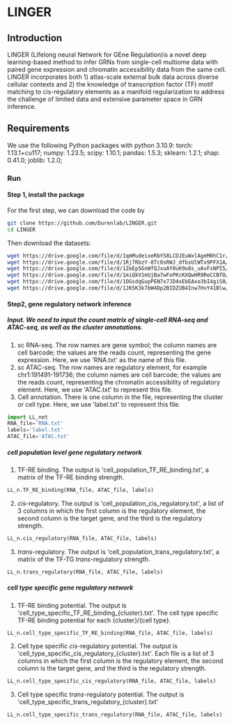 # LINGER
## Introduction
LINGER (LIfelong neural Network for GEne Regulation)is a novel deep learning-based method to infer GRNs from single-cell multiome data with paired gene expression and chromatin accessibility data from the same cell. LINGER incorporates both 1) atlas-scale external bulk data across diverse cellular contexts and 2) the knowledge of transcription factor (TF) motif matching to cis-regulatory elements as a manifold regularization to address the challenge of limited data and extensive parameter space in GRN inference.
## Requirements
We use the following Python packages with python 3.10.9: 
torch: 1.13.1+cu117; numpy: 1.23.5; scipy: 1.10.1; pandas: 1.5.3; sklearn: 1.2.1; shap: 0.41.0; joblib: 1.2.0; 
### Run
#### Step 1, install the package
For the first step, we can download the code by
```sh
git clone https://github.com/Durenlab/LINGER.git
cd LINGER
```
Then download the datasets:
```sh
wget https://drive.google.com/file/d/1qmMudeixeRbYS8LCDJEuWxlAgeM0hC1r/view?usp=sharing #ATAC-seq
wget https://drive.google.com/file/d/1Rj7RbzY-8Tc8sRWJ_dfbsUlWTx9PFX1A/view?usp=sharing #RNA-seq
wget https://drive.google.com/file/d/1ZeEp5GnWfQJxuAY0uK9o8s_uAvFsNPI5/view?usp=sharing #label
wget https://drive.google.com/file/d/1miQkV1mUjBa7wFoPKcKXQwHR9ReCCBfO/view?usp=sharing #TF-RE
wget https://drive.google.com/file/d/1OGsdqGupPEN7x7JD4xEbEAxo3bI4giS0/view?usp=sharing #TF-TG
wget https://drive.google.com/file/d/1JK5K3k7bW4Dp2BIDZUB4Inw7HvY41Blw/view?usp=sharing #RE-TG
```
#### Step2, gene regulatory network inference
##### Input. We need to input the count matrix of single-cell RNA-seq and ATAC-seq, as well as the cluster annotations.
1. sc RNA-seq. The row names are gene symbol; the column names are cell barcode; the values are the reads count, representing the gene expression. Here, we use 'RNA.txt' as the name of this file.
2. sc ATAC-seq. The row names are regulatory element, for example chr1:191491-191736; the column names are cell barcode; the values are the reads count, representing the chromatin accessibility of regulatory element. Here, we use 'ATAC.txt' to represent this file.
3. Cell annotation.  There is one column in the file, representing the cluster or cell type. Here, we use 'label.txt' to represent this file.
```python
import LL_net
RNA_file='RNA.txt'
labels='label.txt'
ATAC_file='ATAC.txt'
```
##### cell population level gene regulatory network
1. TF-RE binding. The output is 'cell_population_TF_RE_binding.txt', a matrix of the TF-RE binding strength.
```python
LL_n.TF_RE_binding(RNA_file, ATAC_file, labels)
```
2. *cis*-regulatory. The output is 'cell_population_cis_regulatory.txt', a list of 3 columns in which the first column is the regulatory element, the second column is the target gene, and the third is the regulatory strength.
```python
LL_n.cis_regulatory(RNA_file, ATAC_file, labels)
```
3. *trans*-regulatory.  The output is 'cell_population_trans_regulatory.txt', a matrix of the TF-TG *trans*-regulatory strength.
```python
LL_n.trans_regulatory(RNA_file, ATAC_file, labels)
```
##### cell type specific gene regulatory network
1. TF-RE binding potential. The output is 'cell_type_specific_TF_RE_binding_{cluster}.txt'. The cell type specific TF-RE binding potential for each {cluster}/{cell type}.
```python
LL_n.cell_type_specific_TF_RE_binding(RNA_file, ATAC_file, labels)
```
2. Cell type specific *cis*-regulatory potential. The output is 'cell_type_specific_cis_regulatory_{cluster}.txt'.  Each file is a list of 3 columns in which the first column is the regulatory element, the second column is the target gene, and the third is the regulatory strength.
```python
LL_n.cell_type_specific_cis_regulatory(RNA_file, ATAC_file, labels)
```
3. Cell type specific *trans*-regulatory potential. The output is 'cell_type_specific_trans_regulatory_{cluster}.txt'
```python
LL_n.cell_type_specific_trans_regulatory(RNA_file, ATAC_file, labels)
```
